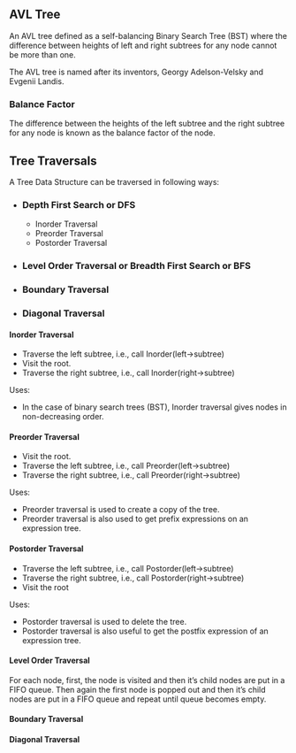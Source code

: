 ## AVL Tree
An AVL tree defined as a self-balancing Binary Search Tree (BST) where the difference between heights of left and right subtrees for any node cannot be more than one.

The AVL tree is named after its inventors, Georgy Adelson-Velsky and Evgenii Landis.

### Balance Factor
The difference between the heights of the left subtree and the right subtree for any node is known as the balance factor of the node.


## Tree Traversals

A Tree Data Structure can be traversed in following ways:

* ### Depth First Search or DFS

    * Inorder Traversal
    * Preorder Traversal
    * Postorder Traversal

* ### Level Order Traversal or Breadth First Search or BFS

* ### Boundary Traversal
* ### Diagonal Traversal

#### Inorder Traversal

* Traverse the left subtree, i.e., call Inorder(left->subtree)
* Visit the root.
* Traverse the right subtree, i.e., call Inorder(right->subtree)

Uses:
* In the case of binary search trees (BST), Inorder traversal gives nodes in non-decreasing order.

#### Preorder Traversal

* Visit the root.
* Traverse the left subtree, i.e., call Preorder(left->subtree)
* Traverse the right subtree, i.e., call Preorder(right->subtree) 

Uses:
* Preorder traversal is used to create a copy of the tree. 
* Preorder traversal is also used to get prefix expressions on an expression tree.

#### Postorder Traversal

* Traverse the left subtree, i.e., call Postorder(left->subtree)
* Traverse the right subtree, i.e., call Postorder(right->subtree)
* Visit the root

Uses:
* Postorder traversal is used to delete the tree.
* Postorder traversal is also useful to get the postfix expression of an expression tree.

#### Level Order Traversal

For each node, first, the node is visited and then it’s child nodes are put in a FIFO queue. Then again the first node is popped out and then it’s child nodes are put in a FIFO queue and repeat until queue becomes empty.

#### Boundary Traversal

#### Diagonal Traversal